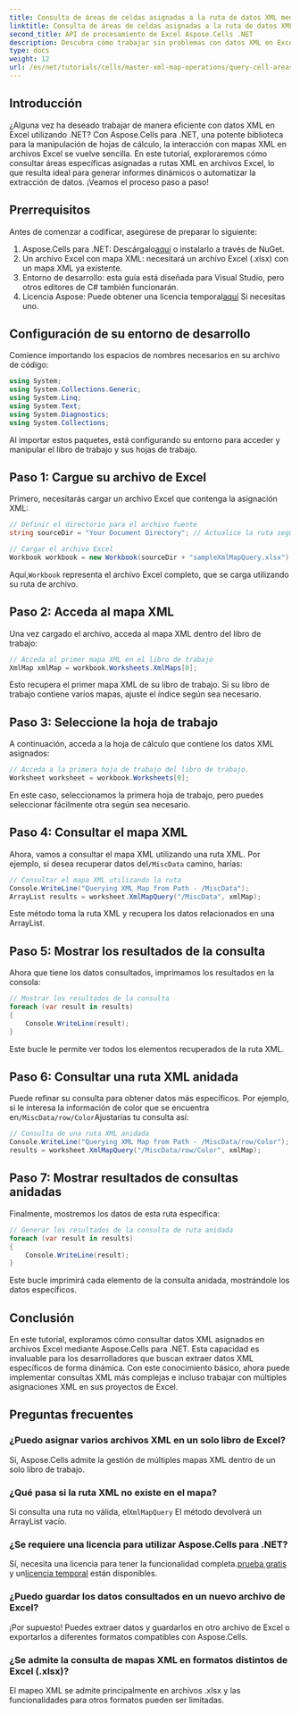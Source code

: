 ```yaml
---
title: Consulta de áreas de celdas asignadas a la ruta de datos XML mediante Aspose.Cells
linktitle: Consulta de áreas de celdas asignadas a la ruta de datos XML mediante Aspose.Cells
second_title: API de procesamiento de Excel Aspose.Cells .NET
description: Descubra cómo trabajar sin problemas con datos XML en Excel mediante Aspose.Cells para .NET. Este completo tutorial le guiará a través del proceso de consulta de áreas de celdas asignadas a rutas XML, lo que le permitirá automatizar la extracción de datos y crear informes dinámicos con facilidad.
type: docs
weight: 12
url: /es/net/tutorials/cells/master-xml-map-operations/query-cell-areas-mapped-to-xml-data-map-path/
---
```

## Introducción

¿Alguna vez ha deseado trabajar de manera eficiente con datos XML en Excel utilizando .NET? Con Aspose.Cells para .NET, una potente biblioteca para la manipulación de hojas de cálculo, la interacción con mapas XML en archivos Excel se vuelve sencilla. En este tutorial, exploraremos cómo consultar áreas específicas asignadas a rutas XML en archivos Excel, lo que resulta ideal para generar informes dinámicos o automatizar la extracción de datos. ¡Veamos el proceso paso a paso!

## Prerrequisitos

Antes de comenzar a codificar, asegúrese de preparar lo siguiente:

1.  Aspose.Cells para .NET: Descárgalo[aquí](https://releases.aspose.com/cells/net/) o instalarlo a través de NuGet.
2. Un archivo Excel con mapa XML: necesitará un archivo Excel (.xlsx) con un mapa XML ya existente.
3. Entorno de desarrollo: esta guía está diseñada para Visual Studio, pero otros editores de C# también funcionarán.
4.  Licencia Aspose: Puede obtener una licencia temporal[aquí](https://purchase.aspose.com/temporary-license/) Si necesitas uno.

## Configuración de su entorno de desarrollo

Comience importando los espacios de nombres necesarios en su archivo de código:

```csharp
using System;
using System.Collections.Generic;
using System.Linq;
using System.Text;
using System.Diagnostics;
using System.Collections;
```

Al importar estos paquetes, está configurando su entorno para acceder y manipular el libro de trabajo y sus hojas de trabajo.

## Paso 1: Cargue su archivo de Excel

Primero, necesitarás cargar un archivo Excel que contenga la asignación XML:

```csharp
// Definir el directorio para el archivo fuente
string sourceDir = "Your Document Directory"; // Actualice la ruta según corresponda

// Cargar el archivo Excel
Workbook workbook = new Workbook(sourceDir + "sampleXmlMapQuery.xlsx");
```

 Aquí,`Workbook` representa el archivo Excel completo, que se carga utilizando su ruta de archivo.

## Paso 2: Acceda al mapa XML

Una vez cargado el archivo, acceda al mapa XML dentro del libro de trabajo:

```csharp
// Acceda al primer mapa XML en el libro de trabajo
XmlMap xmlMap = workbook.Worksheets.XmlMaps[0];
```

Esto recupera el primer mapa XML de su libro de trabajo. Si su libro de trabajo contiene varios mapas, ajuste el índice según sea necesario.

## Paso 3: Seleccione la hoja de trabajo

A continuación, acceda a la hoja de cálculo que contiene los datos XML asignados:

```csharp
// Acceda a la primera hoja de trabajo del libro de trabajo.
Worksheet worksheet = workbook.Worksheets[0];
```

En este caso, seleccionamos la primera hoja de trabajo, pero puedes seleccionar fácilmente otra según sea necesario.

## Paso 4: Consultar el mapa XML

Ahora, vamos a consultar el mapa XML utilizando una ruta XML. Por ejemplo, si desea recuperar datos del`/MiscData` camino, harías:

```csharp
// Consultar el mapa XML utilizando la ruta
Console.WriteLine("Querying XML Map from Path - /MiscData");
ArrayList results = worksheet.XmlMapQuery("/MiscData", xmlMap);
```

Este método toma la ruta XML y recupera los datos relacionados en una ArrayList.

## Paso 5: Mostrar los resultados de la consulta

Ahora que tiene los datos consultados, imprimamos los resultados en la consola:

```csharp
// Mostrar los resultados de la consulta
foreach (var result in results)
{
    Console.WriteLine(result);
}
```

Este bucle le permite ver todos los elementos recuperados de la ruta XML.

## Paso 6: Consultar una ruta XML anidada

 Puede refinar su consulta para obtener datos más específicos. Por ejemplo, si le interesa la información de color que se encuentra en`/MiscData/row/Color`Ajustarías tu consulta así:

```csharp
// Consulta de una ruta XML anidada
Console.WriteLine("Querying XML Map from Path - /MiscData/row/Color");
results = worksheet.XmlMapQuery("/MiscData/row/Color", xmlMap);
```

## Paso 7: Mostrar resultados de consultas anidadas

Finalmente, mostremos los datos de esta ruta específica:

```csharp
// Generar los resultados de la consulta de ruta anidada
foreach (var result in results)
{
    Console.WriteLine(result);
}
```

Este bucle imprimirá cada elemento de la consulta anidada, mostrándole los datos específicos.

## Conclusión

En este tutorial, exploramos cómo consultar datos XML asignados en archivos Excel mediante Aspose.Cells para .NET. Esta capacidad es invaluable para los desarrolladores que buscan extraer datos XML específicos de forma dinámica. Con este conocimiento básico, ahora puede implementar consultas XML más complejas e incluso trabajar con múltiples asignaciones XML en sus proyectos de Excel. 

## Preguntas frecuentes

### ¿Puedo asignar varios archivos XML en un solo libro de Excel?  
Sí, Aspose.Cells admite la gestión de múltiples mapas XML dentro de un solo libro de trabajo.

### ¿Qué pasa si la ruta XML no existe en el mapa?  
 Si consulta una ruta no válida, el`XmlMapQuery` El método devolverá un ArrayList vacío.

### ¿Se requiere una licencia para utilizar Aspose.Cells para .NET?  
 Sí, necesita una licencia para tener la funcionalidad completa.[prueba gratis](https://releases.aspose.com/) y un[licencia temporal](https://purchase.aspose.com/temporary-license/) están disponibles.

### ¿Puedo guardar los datos consultados en un nuevo archivo de Excel?  
¡Por supuesto! Puedes extraer datos y guardarlos en otro archivo de Excel o exportarlos a diferentes formatos compatibles con Aspose.Cells.

### ¿Se admite la consulta de mapas XML en formatos distintos de Excel (.xlsx)?  
El mapeo XML se admite principalmente en archivos .xlsx y las funcionalidades para otros formatos pueden ser limitadas.